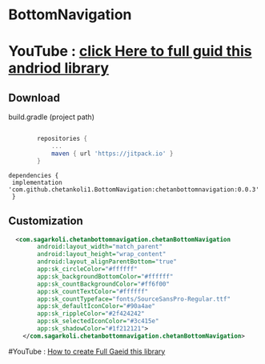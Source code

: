 # BottomNavigation

# YouTube : [click Here to full guid this andriod library](https://youtu.be/UsQ-A29A07w)

## Download  
build.gradle (project path)  
```groovy  

		repositories {
			...
			maven { url 'https://jitpack.io' }
		}

```   
```
dependencies {  
 implementation 'com.github.chetankoli1.BottomNavigation:chetanbottomnavigation:0.0.3'
 }  
``` 
## Customization  
```xml  
  <com.sagarkoli.chetanbottomnavigation.chetanBottomNavigation
        android:layout_width="match_parent"
        android:layout_height="wrap_content"
        android:layout_alignParentBottom="true"
        app:sk_circleColor="#ffffff"
        app:sk_backgroundBottomColor="#ffffff"
        app:sk_countBackgroundColor="#ff6f00"
        app:sk_countTextColor="#ffffff"
        app:sk_countTypeface="fonts/SourceSansPro-Regular.ttf"
        app:sk_defaultIconColor="#90a4ae"
        app:sk_rippleColor="#2f424242"
        app:sk_selectedIconColor="#3c415e"
        app:sk_shadowColor="#1f212121">
    </com.sagarkoli.chetanbottomnavigation.chetanBottomNavigation>
```  
#YouTube : [How to create Full Gaeid this library](https://youtu.be/UsQ-A29A07w)

